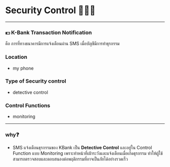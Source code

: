  # Security Control 👮🏻‍♂️

---

### 💵 K-Bank Transaction Notification  
  คือ การที่ทางธนาคารมีการแจ้งเตือนผ่าน SMS เมื่อบัญชีมีการทำธุรกรรม

### Location
* my phone

### Type of Security control
* detective control 

### Control Functions
* monitoring

---

### why❓
* SMS แจ้งเตือนธุรกรรมของ KBank เป็น **Detective Control** และอยู่ใน Control Function แบบ Monitoring เพราะทำหน้าที่เฝ้าระวังและแจ้งเตือนเมื่อเกิดธุรกรรม ทำให้ผู้ใช้สามารถตรวจสอบและตอบสนองต่อพฤติกรรมที่อาจเป็นภัยได้อย่างรวดเร็ว
